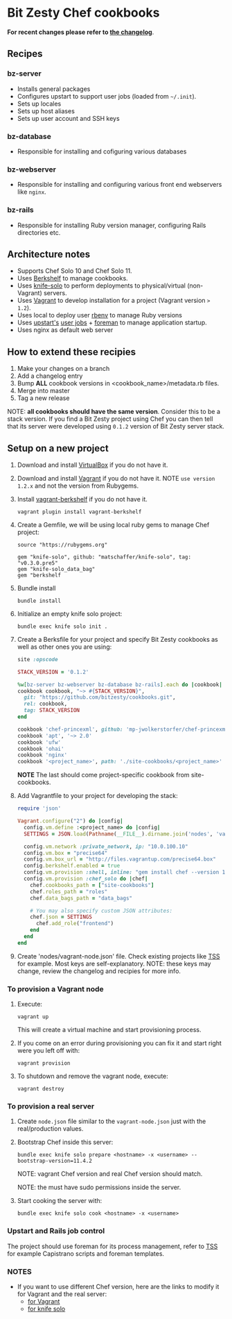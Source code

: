 # Bit Zesty Chef cookbooks

**For recent changes please refer to [the changelog](https://github.com/bitzesty/cookbooks/blob/master/CHANGELOG.md)**.

## Recipes

### bz-server

* Installs general packages
* Configures upstart to support user jobs (loaded from `~/.init`).
* Sets up locales
* Sets up host aliases
* Sets up user account and SSH keys

### bz-database

* Responsible for installing and cofiguring various databases

### bz-webserver

* Responsible for installing and configuring various front end webservers like `nginx`.

### bz-rails

* Responsible for installing Ruby version manager, configuring Rails directories etc.

## Architecture notes

* Supports Chef Solo 10 and Chef Solo 11.
* Uses [Berkshelf](http://berkshelf.com) to manage cookbooks.
* Uses [knife-solo](https://github.com/matschaffer/knife-solo) to perform deployments to physical/virtual (non-Vagrant) servers.
* Uses [Vagrant](http://www.vagrantup.com) to develop installation for a project (Vagrant version `> 1.2`).
* Uses local to deploy user [rbenv](https://github.com/sstephenson/rbenv) to manage Ruby versions
* Uses [upstart's](http://upstart.ubuntu.com/) [user jobs](http://bradleyayers.blogspot.com/2011/10/upstart-user-jobs-on-ubuntu-1110.html) + [foreman](https://github.com/ddollar/foreman) to manage application startup.
* Uses nginx as default web server

## How to extend these recipies

1. Make your changes on a branch
2. Add a changelog entry
3. Bump **ALL** cookbook versions in <cookbook_name>/metadata.rb files.
4. Merge into master
5. Tag a new release

NOTE: **all cookbooks should have the same version**. Consider this to be a stack version. If you find a Bit Zesty project using Chef you can then tell that its server were developed using `0.1.2` version of Bit Zesty server stack.

## Setup on a new project

1. Download and install [VirtualBox](https://www.virtualbox.org) if you do not have it.
2. Download and install [Vagrant](http://www.vagrantup.com) if you do not have it. NOTE `use version 1.2.x` and not the version from Rubygems.
3. Install [vagrant-berkshelf](https://github.com/riotgames/vagrant-berkshelf) if you do not have it.

    ````
    vagrant plugin install vagrant-berkshelf
    ````
    
4. Create a Gemfile, we will be using local ruby gems to manage Chef project:

    ````
    source "https://rubygems.org"

    gem "knife-solo", github: "matschaffer/knife-solo", tag: "v0.3.0.pre5"
    gem "knife-solo_data_bag"
    gem "berkshelf
    ````

5. Bundle install

    ````
    bundle install
    ````
    
6. Initialize an empty knife solo project:

    ````
    bundle exec knife solo init .
    ````

7. Create a Berksfile for your project and specify Bit Zesty cookbooks as well as other ones you are using:

    ````ruby
    site :opscode

    STACK_VERSION = '0.1.2'

    %w[bz-server bz-webserver bz-database bz-rails].each do |cookbook|
    cookbook cookbook, "~> #{STACK_VERSION}",
      git: "https://github.com/bitzesty/cookbooks.git",
      rel: cookbook,
      tag: STACK_VERSION
    end

    cookbook 'chef-princexml', github: 'mp-jwolkerstorfer/chef-princexml'
    cookbook 'apt', '~> 2.0'
    cookbook 'ufw'
    cookbook 'ohai'
    cookbook 'nginx'
    cookbook '<project_name>', path: './site-cookbooks/<project_name>'
    ````
    
    **NOTE** The last should come project-specific cookbook from site-cookbooks.
    
8. Add Vagrantfile to your project for developing the stack:

    ````ruby
    require 'json'

    Vagrant.configure("2") do |config|
      config.vm.define :<project_name> do |config|
      SETTINGS = JSON.load(Pathname(__FILE__).dirname.join('nodes', 'vagrant-node.json').read)

      config.vm.network :private_network, ip: "10.0.100.10"
      config.vm.box = "precise64"
      config.vm.box_url = "http://files.vagrantup.com/precise64.box"
      config.berkshelf.enabled = true
      config.vm.provision :shell, inline: "gem install chef --version 11.4.2 --no-rdoc --no-ri --conservative"
      config.vm.provision :chef_solo do |chef|
        chef.cookbooks_path = ["site-cookbooks"]
        chef.roles_path = "roles"
        chef.data_bags_path = "data_bags"

        # You may also specify custom JSON attributes:
        chef.json = SETTINGS
          chef.add_role("frontend")
        end
      end
    end
    ````
    
9. Create 'nodes/vagrant-node.json' file. Check existing projects like [TSS](https://github.com/bitzesty/ihealth/blob/master/chef/nodes/vagrant-backend.json) for example. Most keys are self-explanatory. NOTE: these keys may change, review the changelog and recipies for more info.

### To provision a Vagrant node

1. Execute:

    ````
    vagrant up
    ````
    
    This will create a virtual machine and start provisioning process.
    
2. If you come on an error during provisioning you can fix it and start right were you left off with:

    ````
    vagrant provision
    ````

3. To shutdown and remove the vagrant node, execute:

    ````
    vagrant destroy
    ````
    
### To provision a real server

1. Create `node.json` file similar to the `vagrant-node.json` just with the real/production values.
2. Bootstrap Chef inside this server:

    ````
    bundle exec knife solo prepare <hostname> -x <username> --bootstrap-version=11.4.2
    ````
   
   NOTE: vagrant Chef version and real Chef version should match.
   
   NOTE: the <username> must have sudo permissions inside the server.
   
3. Start cooking the server with:

   ````
   bundle exec knife solo cook <hostname> -x <username>
   ````
   
### Upstart and Rails job control

The project should use foreman for its process management, refer to [TSS](https://github.com/bitzesty/ihealth/tree/master/config) for example Capistrano scripts and foreman templates.

### NOTES

* If you want to use different Chef version, here are the links to modify it for Vagrant and the real server:
  * [for Vagrant](http://stackoverflow.com/questions/11325479/how-to-control-the-version-of-chef-that-vagrant-uses-to-provision-vms)
  * [for knife solo](https://github.com/matschaffer/knife-solo/issues/184)
